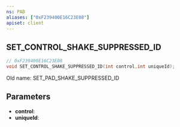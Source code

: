 ```yaml
---
ns: PAD
aliases: ["0xF239400E16C23E08"]
apiset: client
---
```

## SET_CONTROL_SHAKE_SUPPRESSED_ID

```c
// 0xF239400E16C23E08
void SET_CONTROL_SHAKE_SUPPRESSED_ID(int control,int uniqueId);
```

Old name: SET_PAD_SHAKE_SUPPRESSED_ID

## Parameters
* **control**:
* **uniqueId**:



